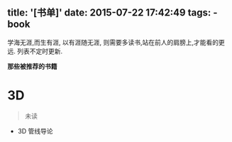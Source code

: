 title: '[书单]'
date: 2015-07-22 17:42:49
tags: 
    - book
---

学海无涯,而生有涯, 以有涯随无涯, 则需要多读书,站在前人的肩膀上,才能看的更远.
列表不定时更新.
<!--more-->

**那些被推荐的书籍**
# 3D

>未读
   * 3D 管线导论
